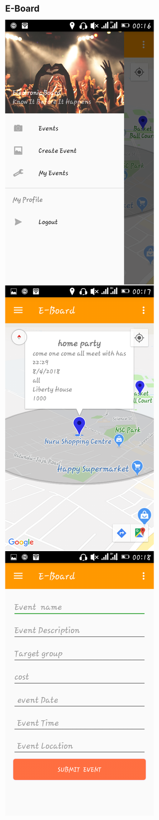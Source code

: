 # E-Board
![alt tag](https://github.com/mulwa/E-Board/blob/master/Screenshots/navigation.png "Main  Navigation")
![alt tag](https://github.com/mulwa/E-Board/blob/master/Screenshots/event.png "maps with events")
![alt tag](https://github.com/mulwa/E-Board/blob/master/Screenshots/addevent.png "maps with events")
